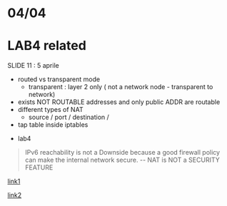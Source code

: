 # 04/04

# LAB4 related
SLIDE 11 : 5 aprile

- routed vs transparent mode
  - transparent : layer 2 only ( not a network node - transparent to network)
- exists NOT ROUTABLE addresses and only public ADDR are routable
- different types of NAT
  - source / port / destination / 
- tap table inside iptables 

+ lab4

> IPv6 reachability is not a Downside because a good firewall policy can make the internal network secure. -- NAT is NOT a SECURITY FEATURE


[link1](https://www.computernetworkingnotes.com/networking-tutorials/ipv6-neighbor-discovery-protocol-explained.html)

[link2](https://www.computernetworkingnotes.com/)